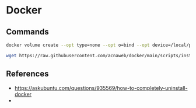 # Docker

## Commands
 
```sh
docker volume create --opt type=none --opt o=bind --opt device=/local/path volume_name
```

```sh
wget https://raw.githubusercontent.com/acnaweb/docker/main/scripts/install_docker.sh
```

## References

- https://askubuntu.com/questions/935569/how-to-completely-uninstall-docker
- 
